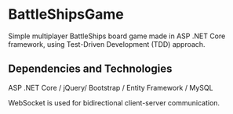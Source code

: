 # BattleShipsGame
Simple multiplayer BattleShips board game made in ASP .NET Core framework, using Test-Driven Development (TDD) approach.

## Dependencies and Technologies
ASP .NET Core / jQuery/ Bootstrap / Entity Framework / MySQL

WebSocket is used for bidirectional client-server communication.

